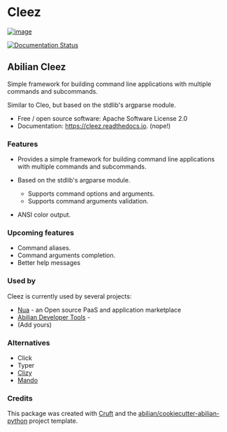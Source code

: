 # Cleez

[![image](https://img.shields.io/pypi/v/cleez.svg)](https://pypi.python.org/pypi/cleez)

[![Documentation Status](https://readthedocs.org/projects/cleez/badge/?version=latest)](https://cleez.readthedocs.io/en/latest/?version=latest)


## Abilian Cleez

Simple framework for building command line applications with multiple
commands and subcommands.

Similar to Cleo, but based on the stdlib\'s argparse module.

- Free / open source software: Apache Software License 2.0
- Documentation: <https://cleez.readthedocs.io>. (nope!)


### Features

- Provides a simple framework for building command line applications with multiple commands and subcommands.

- Based on the stdlib\'s argparse module.

  - Supports command options and arguments.
  - Supports command arguments validation.

- ANSI color output.



### Upcoming features

- Command aliases.
- Command arguments completion.
- Better help messages



### Used by

Cleez is currently used by several projects:

- [Nua](https://github.com/abilian/nua) - an Open source PaaS and application marketplace
- [Abilian Developer Tools](https://github.com/abilian/abilian-devtools) -
- (Add yours)


### Alternatives

- Click
- Typer
- [Clizy](https://github.com/getclizy/clizy)
- [Mando](https://github.com/rubik/mando)


### Credits

This package was created with [Cruft](https://cruft.github.io/cruft/) and the
[abilian/cookiecutter-abilian-python](https://github.com/abilian/cookiecutter-abilian-python)
project template.

